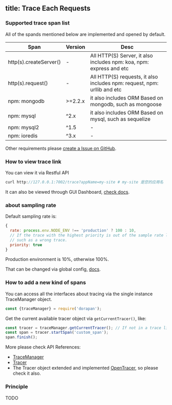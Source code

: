title: Trace Each Requests
---

### Supported trace span list

All of the spands mentioned below are implemented and opened by default.


|     Span      | Version | Desc |
|--------------|----------|-----|
| http(s).createServer() | - | All HTTP(S) Server, it also includes npm: koa, npm: express and etc |
| http(s).request() | - | All HTTP(S) requests, it also includes npm: request, npm: urllib and etc |
| npm: mongodb | >=2.2.x | it also includes ORM Based on mongodb, such as mongoose |
| npm: mysql | ^2.x | it also includes ORM Based on mysql, such as sequelize |
| npm: mysql2 | ^1.5 | - |
| npm: ioredis | ^3.x | - |

Other requirements please [create a Issue on GitHub](https://github.com/midwayjs/pandora/issues). 

### How to view trace link 

You can view it via Restful API

```javascript
curl http://127.0.0.1:7002/trace?appName=my-site # my-site 是您的应用名
```

It can also be viewed through GUI Dashboard, [check docs](../other/dashboard.html).


### about sampling rate

Default sampling rate is:

```javascript
{
  rate: process.env.NODE_ENV !== 'production' ? 100 : 10,
  // If the trace with the highest priority is out of the sample rate limit,
  // such as a wrong trace.
  priority: true 
}
```

Production environment is 10%, otherwise 100%.

That can be changed via global config, [docs](../base/global_config.html).


### How to add a new kind of spans

You can access all the interfaces about tracing via the single instance TraceManager object.

```javascript
const {traceManager} = require('dorapan');
```
Get the current available tracer object via `getCurrentTracer()`, like: 

```javascript
const tracer = traceManager.getCurrentTracer(); // If not in a trace link, will got a undefined
const span = tracer.startSpan('custom_span');
span.finish();
```

More please check API References:

* [TraceManager](http://www.midwayjs.org/pandora/api-reference/metrics/classes/tracemanager.html)
* [Tracer](http://www.midwayjs.org/pandora/api-reference/metrics/classes/tracer.html)
* The Tracer object extended and implemented [OpenTracer](https://github.com/opentracing/opentracing-javascript), so please check it also.

### Principle

TODO


